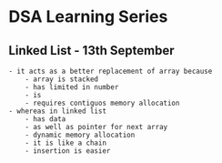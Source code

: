 # DSA Learning Series

## Linked List - 13th September
    - it acts as a better replacement of array because
        - array is stacked
        - has limited in number
        - is 
        - requires contiguos memory allocation
    - whereas in linked list
        - has data
        - as well as pointer for next array
        - dynamic memory allocation
        - it is like a chain
        - insertion is easier
    